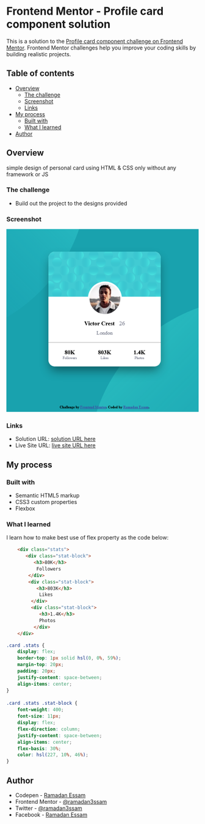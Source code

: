 # Frontend Mentor - Profile card component solution

This is a solution to the [Profile card component challenge on Frontend Mentor](https://www.frontendmentor.io/challenges/profile-card-component-cfArpWshJ). Frontend Mentor challenges help you improve your coding skills by building realistic projects. 

## Table of contents

- [Overview](#overview)
  - [The challenge](#the-challenge)
  - [Screenshot](#screenshot)
  - [Links](#links)
- [My process](#my-process)
  - [Built with](#built-with)
  - [What I learned](#what-i-learned)
- [Author](#author)


## Overview
 simple design of personal card using HTML & CSS only without any framework or JS

### The challenge

- Build out the project to the designs provided

### Screenshot

![](https://github.com/ramadan3ssam/Profile-card-component/blob/main/images/screenshot.png)


### Links

- Solution URL: [solution URL here](https://github.com/ramadan3ssam/Profile-card-component)
- Live Site URL: [live site URL here](https://ramadan3ssam.github.io/Profile-card-component/)

## My process

### Built with

- Semantic HTML5 markup
- CSS3 custom properties
- Flexbox


### What I learned

I learn how to make best use of flex property as the code below:

```html
    <div class="stats">
       <div class="stat-block">
          <h3>80K</h3>
           Followers
        </div>
        <div class="stat-block">
           <h3>803K</h3>
            Likes
         </div>
         <div class="stat-block">
            <h3>1.4K</h3>
            Photos
          </div>
    </div>
```
```css
.card .stats {
    display: flex;
    border-top: 1px solid hsl(0, 0%, 59%);
    margin-top: 20px;
    padding: 20px;
    justify-content: space-between;
    align-items: center;
}

.card .stats .stat-block {
    font-weight: 400;
    font-size: 11px;
    display: flex;
    flex-direction: column;
    justify-content: space-between;
    align-items: center;
    flex-basis: 30%;
    color: hsl(227, 10%, 46%);
}
```


## Author

- Codepen - [Ramadan Essam](https://codepen.io/ramadan3ssam)
- Frontend Mentor - [@ramadan3ssam](https://www.frontendmentor.io/profile/ramadan3ssam)
- Twitter - [@ramadan3ssam](https://www.twitter.com/ramadan3ssam)
- Facebook - [Ramadan Essam](https://www.facebook.com/ramadan3ssam)


